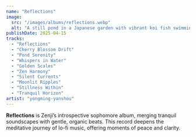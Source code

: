```yaml
---
name: "Reflections"
image:
  src: "/images/albums/reflections.webp"
  alt: "A still pond in a Japanese garden with vibrant koi fish swimming beneath the surface, surrounded by delicate cherry blossoms, creating a peaceful and meditative atmosphere."
publishDate: 2025-04-15
tracks:
  - "Reflections"
  - "Cherry Blossom Drift"
  - "Pond Serenity"
  - "Whispers in Water"
  - "Golden Scales"
  - "Zen Harmony"
  - "Silent Currents"
  - "Moonlit Ripples"
  - "Stillness Within"
  - "Tranquil Horizon"
artist: "yongming-yanshou"
---
```


**Reflections** is Zenji’s introspective sophomore album, merging tranquil soundscapes with gentle, organic beats. This record deepens the meditative journey of lo-fi music, offering moments of peace and clarity.
